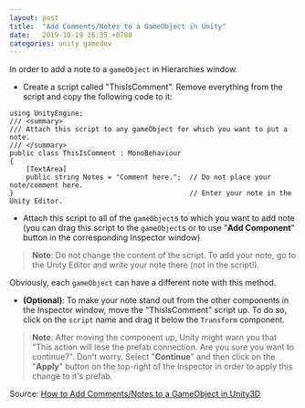 ```yaml
---
layout: post
title:  "Add Comments/Notes to a GameObject in Unity"
date:   2019-10-19 16:35 +0700
categories: unity gamedev
---
```

In order to add a note to a `gameObject` in Hierarchies window.

- Create a script called "ThisIsComment". Remove everything from the script and copy the following code to it:

```
using UnityEngine;
/// <summary>
/// Attach this script to any gameObject for which you want to put a note.
/// </summary>
public class ThisIsComment : MonoBehaviour
{
    [TextArea]
    public string Notes = "Comment here.";  // Do not place your note/comment here.
}                                           // Enter your note in the Unity Editor.
```

- Attach this script to all of the `gameObject`s to which you want to add note (you can drag this script to the `gameObject`s or to use "**Add Component**" button in the corresponding Inspector window)

> **Note**: Do not change the content of the script. To add your note, go to the Unity Editor and write your note there (not in the script!).

Obviously, each `gameObject` can have a different note with this method.

- **(Optional)**: To make your note stand out from the other components in the Inspector window, move the "ThisIsComment" script up. To do so, click on the `script` name and drag it below the `Transform` component.

> **Note**: After moving the component up, Unity might warn you that "This action will lose the prefab connection. Are you sure you want to continue?". Don't worry. Select "**Continue**" and then click on the "**Apply**" button on the top-right of the Inspector in order to apply this change to it's prefab.

Source: [How to Add Comments/Notes to a GameObject in Unity3D](https://www.codeproject.com/Tips/1208852/How-to-Add-Comments-Notes-to-a-GameObject-in-Unity)